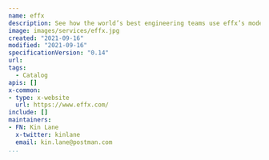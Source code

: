 ```yaml
---
name: effx
description: See how the world’s best engineering teams use effx’s modern microservice catalog to track service ownership, ship code faster, and more reliably.
image: images/services/effx.jpg
created: "2021-09-16"
modified: "2021-09-16"
specificationVersion: "0.14"
url: 
tags:
  - Catalog
apis: []
x-common:
- type: x-website
  url: https://www.effx.com/
include: []
maintainers:
- FN: Kin Lane
  x-twitter: kinlane
  email: kin.lane@postman.com
...
```

